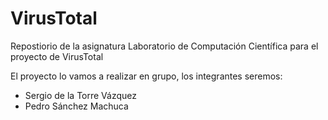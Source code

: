 # VirusTotal
Repostiorio de la asignatura Laboratorio de Computación Científica para el proyecto de VirusTotal

El proyecto lo vamos a realizar en grupo, los integrantes seremos:

- Sergio de la Torre Vázquez
- Pedro Sánchez Machuca
